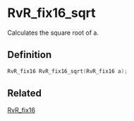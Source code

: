 # RvR_fix16_sqrt

Calculates the square root of a.

## Definition

```c
RvR_fix16 RvR_fix16_sqrt(RvR_fix16 a);
```

## Related

[RvR_fix16](/rvr/rvr/fix16)

